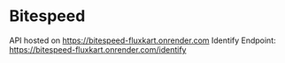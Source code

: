 # Bitespeed

API hosted on https://bitespeed-fluxkart.onrender.com 
Identify Endpoint:  https://bitespeed-fluxkart.onrender.com/identify

